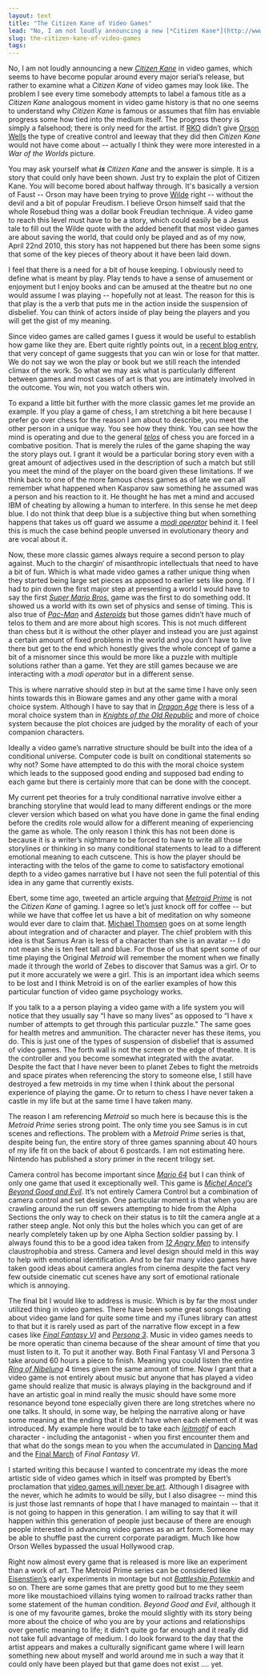 ```yaml
---
layout: text
title: "The Citizen Kane of Video Games"
lead: "No, I am not loudly announcing a new [*Citizen Kane*](http://www.imdb.com/title/tt0033467/) in video games, which seems to have become popular around every major serial’s release, but rather to examine what a *Citizen Kane* of video games may look like. The problem I see every time somebody attempts to  label a famous title as a *Citizen Kane* analogous moment in video game history is that no one seems to understand why *Citizen Kane* is famous or assumes that film has enviable progress some how tied into the medium itself."
slug: the-citizen-kane-of-video-games
tags:
---
```


No, I am not loudly announcing a new [*Citizen Kane*](http://www.imdb.com/title/tt0033467/) in video games, which seems to have become popular around every major serial’s release, but rather to examine what a *Citizen Kane* of video games may look like. The problem I see every time somebody attempts to  label a famous title as a *Citizen Kane* analogous moment in video game history is that no one seems to understand why *Citizen Kane* is famous or assumes that film has enviable progress some how tied into the medium itself. The progress theory is simply a falsehood; there is only need for the artist. If [RKO](http://en.wikipedia.org/wiki/RKO_Pictures) didn’t give [Orson Wells](http://en.wikipedia.org/wiki/Orson_Welles) the type of creative control and leeway that they did then *Citizen Kane* would not have come about -- actually I think they were more interested in a *War of the Worlds* picture. 
  		
You may ask yourself what ***is*** *Citizen Kane* and the answer is simple. It is a story that could only have been shown. Just try to explain the plot of Citizen Kane. You will become bored about halfway through. It's basically a version of Faust -- Orson may have been trying to prove [Wilde](http://en.wikipedia.org/wiki/Oscar_wilde) right -- without the devil and a bit of popular Freudism.  I believe Orson himself said that the whole Rosebud thing was a dollar book Freudian technique. A video game to reach this level must have to be a story, which could easily be a Jesus tale to fill out the Wilde quote with the added benefit that most video games are about saving the world,  that could only be played and as of my now, April 22nd 2010, this story has not happened but there has been some signs that some of the key pieces of theory about it have been laid down.

I feel that there is a need for a bit of house keeping. I obviously need to define what is meant by play. Play tends to have a sense of amusement or enjoyment but I enjoy books and can be amused at the theatre but no one would assume I was playing -- hopefully not at least. The reason for this is that play is the a verb that puts me in the action inside the suspension of disbelief. You can think of actors inside of play being the players and you will get the gist of my meaning.

Since video games are called games I guess it would be useful to establish how game like they are. Ebert quite rightly points out, in a [recent blog entry](http://blogs.suntimes.com/ebert/2010/04/video_games_can_never_be_art.html "Video Games can Never Be Art"), that very concept of game suggests that you can win or lose for that matter. We do not say we won the play or book but we still reach the intended climax of the work. So what we may ask what is particularly different between games and most cases of art is that you are intimately involved in the outcome. You win, not you watch others win.

To expand a little bit further with the more classic games let me provide an example. If you play a game of chess, I am stretching a bit here because I prefer go over chess for the reason I am about to describe,  you meet the other person in a unique way. You see how they think. You can see how the mind is operating and due to the general [*telos*](http://en.wikipedia.org/wiki/Telos_(philosophy)) of chess you are forced in a combative position. That is merely the rules of the game shaping the way the story plays out. I grant it would be a particular boring story even with a great amount of adjectives used in the description of such a match but still you meet the mind of the player on the board given these limitations. If we think back to one of the more famous chess games as of late we can all remember what happened when Kasparov saw something he assumed was a person and his reaction to it. He thought he has met a mind and accused IBM of cheating by allowing a human to interfere. In this sense he met deep blue. I do not think that deep blue is a subjective thing but when something happens that takes us off guard we assume a [*modi operator*](http://en.wikipedia.org/wiki/Modus_operandi "Modus Operandi") behind it.  I feel this is much the case behind people unversed in evolutionary theory and are vocal about it.

Now, these more classic games always require a second person to play against. Much to the chargin‘ of misanthropic intellectuals that need to have a bit of fun. Which is what made video games a rather unique thing when they started being large set pieces as apposed to earlier sets like pong.  If I had to pin down the first major step at presenting a world I would have to say the first [*Super Mario Bros.*](http://en.wikipedia.org/wiki/Super_Mario_Bros.) game was the first to do something odd. It showed us a world with its own set of physics and sense of timing. This is also true of [*Pac-Man*](http://en.wikipedia.org/wiki/Pac_Man) and [*Asteroids*](http://en.wikipedia.org/wiki/Asteroids_(video_game)) but those games didn’t have much of telos to them and are more about high scores. This is not much different than chess but it is without the other player and instead you are just against a certain amount of fixed problems in the world and you don’t have to live there but get to the end which honestly gives the whole concept of game a bit of a misnomer since this would be more like a puzzle with multiple solutions rather than a game. Yet they are still games because we are interacting with a *modi operator* but in a different sense.

This is where narrative should step in but at the same time I have only seen hints towards this in Bioware games and any other game with a moral choice system. Although I have to say that in [*Dragon Age*](http://en.wikipedia.org/wiki/Dragon_Age) there is less of a moral choice system than in [*Knights of the Old Republic*](http://en.wikipedia.org/wiki/Star_Wars:_Knights_of_the_Old_Republic) and more of choice system because the plot choices are judged by the morality of each of your companion characters. 

Ideally a video game’s narrative structure should be built into the idea of a conditional universe. Computer code is built on conditional statements so why not? Some have attempted to do this with the moral choice system which leads to the supposed good ending and supposed bad ending to each game but there is certainly more that can be done with the concept. 

My current pet theories for a truly conditional narrative involve either a branching storyline that would lead to many different endings or the more clever version which based on what you have done in game the final ending before the credits role would allow for a different meaning of experiencing the game as whole. The only reason I think this has not been done is because it is a writer’s nightmare to be forced to have to write all those storylines or thinking in so many conditional statements to lead to a different emotional meaning to each cutscene. This is how the player should be interacting with the telos of the game to come to satisfactory emotional depth to a video games narrative but I have not seen the full potential of this idea in any game that currently exists.

Ebert, some time ago, tweeted an article arguing that [*Metroid Prime*](http://en.wikipedia.org/wiki/Metroid_Prime:_Trilogy) is not the *Citizen Kane* of gaming.   I agree so let’s just knock off for coffee -- but while we have that coffee let us have a bit of meditation on why someone would ever dare to claim that. [Michael Thomsen](http://www.youtube.com/watch?v=WGO1OJazlsc) goes on at some length about integration and of character and player. The chief problem with this idea is that Samus Aran is less of a character than she is an avatar -- I do not mean she is ten feet tall and blue. For those of us that spent some of our time playing the Original *Metroid* will remember the moment when we finally made it through the world of Zebes to discover that Samus was a girl. Or to put it more accurately we were a girl. This is an important idea which seems to be lost and I think Metroid is on of the earlier examples of how this particular function of video game psychology works.

If you talk to a a person playing a video game with a life system you will notice that they usually say “I have so many lives” as opposed to “I have x number of attempts to get through this particular puzzle.” The same goes for health metres and ammunition. The character never has these items, you do. This is just one of the types of suspension of disbelief that is assumed of video games. The forth wall is not the screen or the edge of theatre. It is the controller and you become somewhat integrated with the avatar. Despite the fact that I have never been to planet Zebes to fight the metroids and space pirates when referencing the story to someone else, I still have destroyed a few metroids in my time when I think about the personal experience of playing the game. Or to return to chess I have never taken a castle in my life but at the same time I have taken many.

The reason I am referencing *Metroid* so much here is because this is the *Metroid Prime* series strong point. The only time you see Samus is in cut scenes and reflections. The problem with a *Metroid Prime* series is that, despite being fun, the entire story of three games spanning about 40 hours of my life fit on the back of about 6 postcards. I am not estimating here. Nintendo has published a story primer in the recent trilogy set.

Camera control has become important since [*Mario 64*](http://en.wikipedia.org/wiki/Super_Mario_64) but I can think of only one game that used it exceptionally well. This game is [*Michel Ancel’s*](http://en.wikipedia.org/wiki/Michel_Ancel) [*Beyond Good and Evil*](http://en.wikipedia.org/wiki/Beyond_Good_&_Evil_(video_game)). It’s not entirely Camera Control but a combination of camera control and set design. One particular moment is that when you are crawling around the run off sewers attempting to hide from the Alpha Sections the only way to check on their status is to tilt the camera angle at a rather steep angle. Not only this but the holes which you can get of are nearly completely taken up by one Alpha Section soldier passing by. I always found this to be a good idea taken from [*12 Angry Men*](http://www.imdb.com/title/tt0050083/) to intensify claustrophobia and stress. Camera and level design should meld in this way to help with emotional identification. And to be fair many video games have taken good ideas about camera angles from cinema despite the fact very few outside cinematic cut scenes have any sort of emotional rationale which is annoying.	

The final bit I would like to address is music. Which is by far the most under utilized thing in video games. There have been some great songs floating about video game land for quite some time and my iTunes library can attest to that but it is rarely used as part of the narrative flow except in a few cases like [*Final Fantasy VI*](http://en.wikipedia.org/wiki/Final_Fantasy_VI) and [*Persona 3*](http://en.wikipedia.org/wiki/Persona_3). Music in video games needs to be more operatic than cinema because of the shear amount of time that you must listen to it. To put it another way. Both Final Fantasy VI and Persona 3 take around 60 hours a piece to finish. Meaning you could listen the entire [*Ring of Nibelung*](http://en.wikipedia.org/wiki/Der_Ring_des_Nibelungen "Wagner") 4 times given the same amount of time. Now I grant that a video game is not entirely about music but anyone that has played a video game should realize that music is always playing in the background and if have an artistic goal in mind really the music should have some more resonance beyond tone especially given there are long stretches where no one talks. It should, in some way, be helping the narrative along or have some meaning at the ending that it didn’t have when each element of it was introduced. My example here would be to take each [*leitmotif*](http://en.wikipedia.org/wiki/Leitmotif) of each character - including the antagonist - when you first encounter them and that what do the songs mean to you when the accumulated in [Dancing Mad](http://www.youtube.com/watch?v=WBGeAv3oq-s) and the [Final March](http://www.youtube.com/watch?v=eh-JASWXr9g) of *Final Fantasy VI*.

I started writing this because I wanted to concentrate my ideas the more artistic side of video games which in itself was prompted by Ebert’s proclamation that [video games will never be art](http://blogs.suntimes.com/ebert/2010/04/video_games_can_never_be_art.html). Although I disagree with the never, which he admits to would be silly, but I also disagree -- mind this is just those last remnants of hope that I have managed to maintain -- that it is not going to happen in this generation. I am willing to say that it will happen within this generation of people just because of there are enough people interested in advancing video games as an art form. Someone may be able to shuffle past the current corporate paradigm. Much like how Orson Welles bypassed the usual Hollywood crap.

Right now almost every game that is released is more like an experiment than a work of art. The Metroid Prime series can be considered like [Eisenstien’s](http://en.wikipedia.org/wiki/Sergei_Eisenstein) early experiments in montage but not [*Battleship Potemkin*](http://www.imdb.com/title/tt0015648/) and so on. There are some games that are pretty good but to me they seem more like moustachioed villains tying women to railroad tracks rather than some statement of the human condition. *Beyond Good and Evil*, although it is one of my favourite games, broke the mould slightly with its story being more about the choice of who you are by your actions and relationships over genetic meaning to life;  it didn’t quite go far enough and it really did not take full advantage of medium. I do look forward to the day that the artist appears and makes a culturally significant game where I will learn something new about myself and world around me in such a way that it could only have been played but that game does not exist .... yet.
